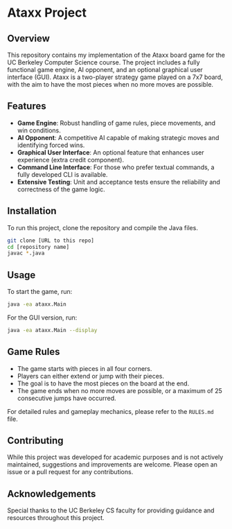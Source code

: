 
# Ataxx Project

## Overview
This repository contains my implementation of the Ataxx board game for the UC Berkeley Computer Science course. The project includes a fully functional game engine, AI opponent, and an optional graphical user interface (GUI). Ataxx is a two-player strategy game played on a 7x7 board, with the aim to have the most pieces when no more moves are possible.

## Features
- **Game Engine**: Robust handling of game rules, piece movements, and win conditions.
- **AI Opponent**: A competitive AI capable of making strategic moves and identifying forced wins.
- **Graphical User Interface**: An optional feature that enhances user experience (extra credit component).
- **Command Line Interface**: For those who prefer textual commands, a fully developed CLI is available.
- **Extensive Testing**: Unit and acceptance tests ensure the reliability and correctness of the game logic.

## Installation
To run this project, clone the repository and compile the Java files.
```bash
git clone [URL to this repo]
cd [repository name]
javac *.java
```

## Usage
To start the game, run:
```bash
java -ea ataxx.Main
```

For the GUI version, run:
```bash
java -ea ataxx.Main --display
```

## Game Rules
- The game starts with pieces in all four corners.
- Players can either extend or jump with their pieces.
- The goal is to have the most pieces on the board at the end.
- The game ends when no more moves are possible, or a maximum of 25 consecutive jumps have occurred.

For detailed rules and gameplay mechanics, please refer to the `RULES.md` file.

## Contributing
While this project was developed for academic purposes and is not actively maintained, suggestions and improvements are welcome. Please open an issue or a pull request for any contributions.

## Acknowledgements
Special thanks to the UC Berkeley CS faculty for providing guidance and resources throughout this project.
